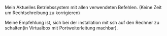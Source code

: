 Mein Aktuelles Betriebssystem mit allen verwendeten Befehlen.
(Keine Zeit um Rechtschreibung zu korrigieren)

Meine Empfehlung ist, sich bei der installation mit ssh auf den Rechner zu schalten(in Virtualbox mit Portweiterleitung machbar).
